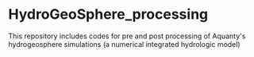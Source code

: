 # HydroGeoSphere_processing
This repository includes codes for pre and post processing of Aquanty's hydrogeosphere simulations (a numerical integrated hydrologic model) 
